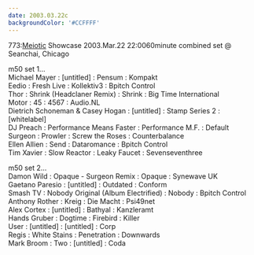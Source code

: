 ```yaml
---
date: 2003.03.22c
backgroundColor: '#CCFFFF'
---
```


773:[Meiotic](http://www.meioticpromotions.com/) Showcase 2003.Mar.22 22:0060minute combined set @ Seanchai, Chicago  

m50 set 1...  
Michael Mayer : \[untitled\] : Pensum : Kompakt  
Eedio : Fresh Live : Kollektiv3 : Bpitch Control  
Thor : Shrink (Headclaner Remix) : Shrink : Big Time International  
Motor : 45 : 4567 : Audio.NL  
Dietrich Schoneman & Casey Hogan : \[untitled\] : Stamp Series 2 : \[whitelabel\]  
DJ Preach : Performance Means Faster : Performance M.F. : Default  
Surgeon : Prowler : Screw the Roses : Counterbalance  
Ellen Allien : Send : Dataromance : Bpitch Control  
Tim Xavier : Slow Reactor : Leaky Faucet : Sevenseventhree  

m50 set 2...  
Damon Wild : Opaque - Surgeon Remix : Opaque : Synewave UK  
Gaetano Paresio : \[untitled\] : Outdated : Conform  
Smash TV : Nobody Original (Album Electrified) : Nobody : Bpitch Control  
Anthony Rother : Kreig : Die Macht : Psi49net  
Alex Cortex : \[untitled\] : Bathyal : Kanzleramt  
Hands Gruber : Dogtime : Firebird : Killer  
User : \[untitled\] : \[untitled\] : Corp  
Regis : White Stains : Penetration : Downwards  
Mark Broom : Two : \[untitled\] : Coda